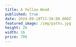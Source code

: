 ```yaml
---
title: A Yellow Wood
published: true
date: 2024-09-10T11:58:00.000Z
featured_image: /img/paths.jpg
height: 20
width: 16
price: 700
---
```

